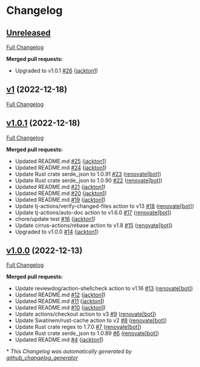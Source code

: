 # Changelog

## [Unreleased](https://github.com/tj-actions/json2file/tree/HEAD)

[Full Changelog](https://github.com/tj-actions/json2file/compare/v1...HEAD)

**Merged pull requests:**

- Upgraded to v1.0.1 [\#26](https://github.com/tj-actions/json2file/pull/26) ([jackton1](https://github.com/jackton1))

## [v1](https://github.com/tj-actions/json2file/tree/v1) (2022-12-18)

[Full Changelog](https://github.com/tj-actions/json2file/compare/v1.0.1...v1)

## [v1.0.1](https://github.com/tj-actions/json2file/tree/v1.0.1) (2022-12-18)

[Full Changelog](https://github.com/tj-actions/json2file/compare/v1.0.0...v1.0.1)

**Merged pull requests:**

- Updated README.md [\#25](https://github.com/tj-actions/json2file/pull/25) ([jackton1](https://github.com/jackton1))
- Updated README.md [\#24](https://github.com/tj-actions/json2file/pull/24) ([jackton1](https://github.com/jackton1))
- Update Rust crate serde\_json to 1.0.91 [\#23](https://github.com/tj-actions/json2file/pull/23) ([renovate[bot]](https://github.com/apps/renovate))
- Update Rust crate serde\_json to 1.0.90 [\#22](https://github.com/tj-actions/json2file/pull/22) ([renovate[bot]](https://github.com/apps/renovate))
- Updated README.md [\#21](https://github.com/tj-actions/json2file/pull/21) ([jackton1](https://github.com/jackton1))
- Updated README.md [\#20](https://github.com/tj-actions/json2file/pull/20) ([jackton1](https://github.com/jackton1))
- Updated README.md [\#19](https://github.com/tj-actions/json2file/pull/19) ([jackton1](https://github.com/jackton1))
- Update tj-actions/verify-changed-files action to v13 [\#18](https://github.com/tj-actions/json2file/pull/18) ([renovate[bot]](https://github.com/apps/renovate))
- Update tj-actions/auto-doc action to v1.6.0 [\#17](https://github.com/tj-actions/json2file/pull/17) ([renovate[bot]](https://github.com/apps/renovate))
- chore/update test [\#16](https://github.com/tj-actions/json2file/pull/16) ([jackton1](https://github.com/jackton1))
- Update cirrus-actions/rebase action to v1.8 [\#15](https://github.com/tj-actions/json2file/pull/15) ([renovate[bot]](https://github.com/apps/renovate))
- Upgraded to v1.0.0 [\#14](https://github.com/tj-actions/json2file/pull/14) ([jackton1](https://github.com/jackton1))

## [v1.0.0](https://github.com/tj-actions/json2file/tree/v1.0.0) (2022-12-13)

[Full Changelog](https://github.com/tj-actions/json2file/compare/914572e2ceaa1f9a7826e2fcea6eee27ba1c4bda...v1.0.0)

**Merged pull requests:**

- Update reviewdog/action-shellcheck action to v1.16 [\#13](https://github.com/tj-actions/json2file/pull/13) ([renovate[bot]](https://github.com/apps/renovate))
- Updated README.md [\#12](https://github.com/tj-actions/json2file/pull/12) ([jackton1](https://github.com/jackton1))
- Updated README.md [\#11](https://github.com/tj-actions/json2file/pull/11) ([jackton1](https://github.com/jackton1))
- Updated README.md [\#10](https://github.com/tj-actions/json2file/pull/10) ([jackton1](https://github.com/jackton1))
- Update actions/checkout action to v3 [\#9](https://github.com/tj-actions/json2file/pull/9) ([renovate[bot]](https://github.com/apps/renovate))
- Update Swatinem/rust-cache action to v2 [\#8](https://github.com/tj-actions/json2file/pull/8) ([renovate[bot]](https://github.com/apps/renovate))
- Update Rust crate regex to 1.7.0 [\#7](https://github.com/tj-actions/json2file/pull/7) ([renovate[bot]](https://github.com/apps/renovate))
- Update Rust crate serde\_json to 1.0.89 [\#6](https://github.com/tj-actions/json2file/pull/6) ([renovate[bot]](https://github.com/apps/renovate))
- Updated README.md [\#4](https://github.com/tj-actions/json2file/pull/4) ([jackton1](https://github.com/jackton1))



\* *This Changelog was automatically generated by [github_changelog_generator](https://github.com/github-changelog-generator/github-changelog-generator)*

